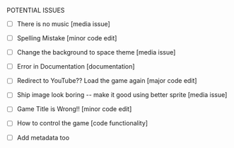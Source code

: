 POTENTIAL ISSUES
-[ ] There is no music  [media issue]
-[ ] Spelling Mistake [minor code edit]
-[ ] Change the background to space theme [media issue]
-[ ] Error in Documentation [documentation]
-[ ] Redirect to YouTube?? Load the game again [major code edit]
-[ ] Ship image look boring -- make it good using better sprite [media issue]
-[ ] Game Title is Wrong!! [minor code edit]
-[ ] How to control the game [code functionality]
-[ ] Add metadata too 


<!--
  Game: Asteroids Clone
  Version: 1.0
  Developed by: Elevate Community
  Built with: HTML5 Canvas + JavaScript
  © 2025 Elevate Community
-->



